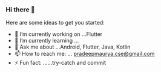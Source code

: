 ### Hi there 👋


Here are some ideas to get you started:

- 🔭 I’m currently working on ...Flutter
- 🌱 I’m currently learning ...
- 💬 Ask me about ...Android, Flutter, Java, Kotlin 
- 📫 How to reach me: ... pradeepmaurya.cse@gmail.com
- ⚡ Fun fact: ......try-catch and commit

<!-- - 👯 I’m looking to collaborate on ... -->
<!-- - 🤔 I’m looking for help with ... -->
